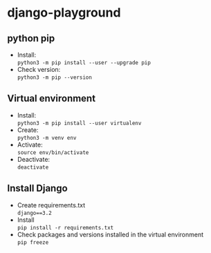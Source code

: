 # django-playground

## python pip

* Install: <br>
   ```python3 -m pip install --user --upgrade pip```
* Check version: <br>
  ```python3 -m pip --version```

## Virtual environment

* Install: <br>
   ```python3 -m pip install --user virtualenv```
* Create: <br>
   ```python3 -m venv env```
* Activate: <br>
   ```source env/bin/activate```
* Deactivate: <br>
   ```deactivate```

## Install Django
* Create requirements.txt  <br>
  ```django==3.2```
* Install <br>
  ```pip install -r requirements.txt```
* Check packages and versions installed in the virtual environment <br>
  ```pip freeze```
